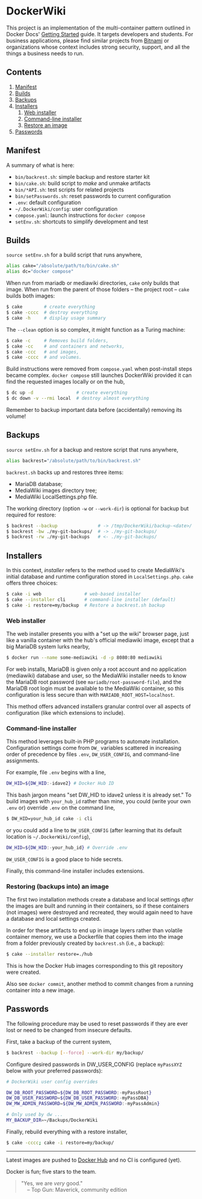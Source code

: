 [//]: # (Also see:)
[//]: # (https://stackoverflow.com/a/20885980 [comments])
[//]: # (https://stackoverflow.com/a/33433098 [tocs])

# DockerWiki

This project is an implementation of the multi-container pattern outlined
in Docker Docs'
[Getting Started](https://docs.docker.com/get-started/07_multi_container/)
guide.
It targets developers and students.
For business applications, please find similar projects from
[Bitnami](https://hub.docker.com/r/bitnami/mediawiki) or organizations
whose context includes strong security, support, and all the things a
business needs to run.

## Contents
1. [Manifest](#manifest)
2. [Builds](#builds)
3. [Backups](#backups)
4. [Installers](#installers)
   1. [Web installer](#iWeb)
   2. [Command-line installer](#iCli)
   3. [Restore an image](#iRestore)
5. [Passwords](#passwords)

## Manifest <a name="manifest"></a>

A summary of what is here:

- `bin/backrest.sh`: simple backup and restore starter kit
- `bin/cake.sh`: build script to *make* and unmake artifacts
- `bin/*API.sh`: test scripts for related projects
- `bin/setPasswords.sh`: reset passwords to current configuration
- `.env`: default configuration
- `~/.DockerWiki/config`: user configuration
- `compose.yaml`: launch instructions for `docker compose`
- `setEnv.sh`: shortcuts to simplify development and test

## Builds

`source setEnv.sh` for a build script that runs anywhere,
```bash
alias cake="/absolute/path/to/bin/cake.sh"
alias dc="docker compose"
```
When run from mariadb or mediawiki directories, `cake` only builds that image.
When run from the parent of those folders &ndash; the project root &ndash;
`cake` builds both images:
```bash
$ cake        # create everything
$ cake -cccc  # destroy everything
$ cake -h     # display usage summary
```
The `--clean` option is so complex, it might function as a Turing machine:
```bash
$ cake -c     # Removes build folders,
$ cake -cc    # and containers and networks,
$ cake -ccc   # and images,
$ cake -cccc  # and volumes.
```
Build instructions were removed from `compose.yaml` when post-install steps
became complex. `docker compose` still launches DockerWiki provided it can
find the requested images locally or on the hub,
```bash
$ dc up -d                # create everything
$ dc down -v --rmi local  # destroy almost everything
```
Remember to backup important data before (accidentally) removing its volume!

## Backups

`source setEnv.sh` for a backup and restore script that runs anywhere,
```bash
alias backrest="/absolute/path/to/bin/backrest.sh"
```
`backrest.sh` backs up and restores three items:
- MariaDB database;
- MediaWiki images directory tree;
- MediaWiki LocalSettings.php file.

The working directory (option `-w` or `--work-dir`) is
optional for backup but required for restore:
```bash
$ backrest --backup               # -> /tmp/DockerWiki/backup-<date>/
$ backrest -bw ./my-git-backups/  # -> ./my-git-backups/
$ backrest -rw ./my-git-backups   # <- ./my-git-backups/
```

## Installers

In this context, *installer* refers to the method used to create MediaWiki's
initial database and runtime configuration stored in `LocalSettings.php`.
`cake` offers three choices:
```bash
$ cake -i web                # web-based installer
$ cake --installer cli       # command-line installer (default)
$ cake -i restore=my/backup  # Restore a backrest.sh backup
```

 ### Web installer <a name="iWeb"></a>

The web installer presents you with a "set up the wiki" browser page,
just like a vanilla container with the hub's official mediawiki image,
except that a big MariaDB system lurks nearby,
```bash
$ docker run --name some-mediawiki -d -p 8080:80 mediawiki
```
For web installs, MariaDB is given only a root account and no application
(mediawiki) database and user, so the MediaWiki installer needs to know
the MariaDB root password (see `mariadb/root-password-file`), and the
MariaDB root login must be available to the MediaWiki container, so this
configuration is less secure than with `MARIADB_ROOT_HOST=localhost`.

This method offers advanced installers granular control over all aspects
of configuration (like which extensions to include).

### Command-line installer <a name="iCli"></a>

This method leverages built-in PHP programs to automate installation.
Configuration settings come from `DW_` variables scattered in increasing
order of precedence by files `.env`, `DW_USER_CONFIG`, and command-line
assignments.

For example, file `.env` begins with a line,

```bash
DW_HID=${DW_HID:-idave2} # Docker Hub ID
```

This bash jargon means "set DW_HID to idave2 unless it is already set."
To build images with `your_hub_id` rather than mine, you could (write your
own `.env` or) override `.env` on the command line,

```bash
$ DW_HID=your_hub_id cake -i cli
```

or you could add a line to `DW_USER_CONFIG` (after learning that its
default location is `~/.DockerWiki/config`),

```bash
DW_HID=${DW_HID:-your_hub_id} # Override .env
```

`DW_USER_CONFIG` is a good place to hide secrets.

Finally, this command-line installer includes extensions.

[comment]: # (
  That's fine, Dave. Anyone using this as a template
  will eventually grok what they like and toss the rest.
  See https://stackoverflow.com/a/20885980.
)

### Restoring (backups into) an image <a name="iRestore"></a>

The first two installation methods create a database and local settings *after* the
images are built and running in their containers, so if these containers
(not images) were destroyed and recreated, they would again need to have
a database and local settings created.

In order for these artifacts to end up in image layers rather than volatile
container memory, we use a Dockerfile that copies them into the image from
a folder previously created by `backrest.sh` (i.e., a backup):
```bash
$ cake --installer restore=./hub
```
This is how the Docker Hub images corresponding to this git repository
were created.

Also see `docker commit`, another method to commit changes from a running
container into a new image.

## Passwords

The following procedure may be used to reset passwords if they are ever
lost or need to be changed from insecure defaults.

First, take a backup of the current system,

```bash
$ backrest --backup [--force] --work-dir my/backup/
```

Configure desired passwords in DW_USER_CONFIG (replace `myPassXYZ` below
with your preferred passwords):

```bash
# DockerWiki user config overrides

DW_DB_ROOT_PASSWORD=${DW_DB_ROOT_PASSWORD:-myPassRoot}
DW_DB_USER_PASSWORD=${DW_DB_USER_PASSWORD:-myPassDBA}
DW_MW_ADMIN_PASSWORD=${DW_MW_ADMIN_PASSWORD:-myPassAdmin}

# Only used by dw ...
MY_BACKUP_DIR=~/Backups/DockerWiki
```

Finally, rebuild everything with a restore installer,

```bash
$ cake -cccc; cake -i restore=my/backup/
```

---

Latest images are pushed to [Docker Hub](https://hub.docker.com/u/idave2) and no CI is configured (yet).

Docker is fun; five stars to the team.

> "Yes, we are *very* good."<br/>
> &nbsp;&nbsp;&nbsp; – Top Gun: Maverick, community edition
